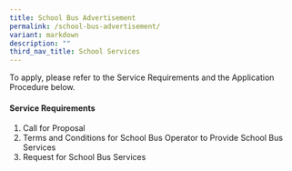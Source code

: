 ```yaml
---
title: School Bus Advertisement
permalink: /school-bus-advertisement/
variant: markdown
description: ""
third_nav_title: School Services
---
```

To apply, please refer to the Service Requirements and the Application Procedure below.

#### Service Requirements
1.	Call for Proposal 
2.	Terms and Conditions for School Bus Operator to Provide School Bus Services 
3.	Request for School Bus Services 
